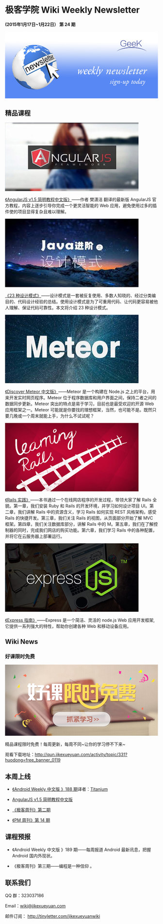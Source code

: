 # 极客学院 Wiki Weekly Newsletter 
 
**(2015年1月17日~1月22日） 第 24 期**                                                 

![newsletterlogo](images/newsletter-banner.jpg) 

## 精品课程

![](images/angularJS.jpg)

[《AngularJS v1.5 简明教程中文版》](http://wiki.jikexueyuan.com/project/a-programmer-prepares/)——作者 樊潇洁 翻译的最新版 AngularJS 官方教程，内容上逐步引导你完成一个更灵活智能的 Web 应用，避免使用过多的插件使的项目显得复杂且难以理解。

![](images/design.jpg)

[《23 种设计模式》](http://wiki.jikexueyuan.com/project/java-design-pattern/)——设计模式是一套被反复使用、多数人知晓的、经过分类编目的、代码设计经验的总结。使用设计模式是为了可重用代码、让代码更容易被他人理解、保证代码可靠性。本文将介绍 23 种设计模式。

![](images/meteor.jpg)

[《Discover Meteor 中文版》](http://wiki.jikexueyuan.com/project/discover-meteor/)——Meteor 是一个构建在 Node.js 之上的平台，用来开发实时网页程序。Meteor 位于程序数据库和用户界面之间，保持二者之间的数据同步更新。Meteor 突出的特点是易于学习，目前也是最受欢迎的开源 Web 应用框架之一。Meteor 可能就是你要找的理想框架，当然，也可能不是。既然只要几晚或一个周末就能上手，为什么不试试呢？

![](images/rails.jpg)

[《Rails 实践》](http://wiki.jikexueyuan.com/project/rails-practice/)——本书通过一个在线网店程序的开发过程，带领大家了解 Rails 全貌。第一章，我们安装 Ruby 和 Rails 的开发环境，并学习如何设计项目 UI。第二章，我们讲解 Rails 中的资源含义，学习 Rails 如何实现 REST 风格架构，感受 Rails 的快捷开发。第三章，我们关注 Rails 的视图，从页面部分开始了解 MVC 框架。第四章，我们关注数据库部分，讲解 Rails 中的 M。第五章，我们在了解控制器的同时，完成我们网店的购买功能。第六章，我们学习 Rails 中的各种配置，并将它在云服务器上部署运行。

![](images/Express.jpg)

[《Express 指南》](http://wiki.jikexueyuan.com/project/express-guide/)——Express 是一个简洁、灵活的 node.js Web 应用开发框架, 它提供一系列强大的特性，帮助你创建各种 Web 和移动设备应用。

## Wiki News

### 好课限时免费

![](images/huodong120.jpg)

精品课程限时免费！每周更新，每周不同~让你的学习停不下来~

观看下载地址：<http://qun.jikexueyuan.com/activity/topic/331?huodong=free_banner_0119>

## 本周上线

- [《Android Weekly 中文版 》188 期](http://wiki.jikexueyuan.com/project/android-weekly/issue-188/index.html)译者：[Titanjum](https://github.com/JungleTian)

- [AngularJS v1.5 简明教程中文版](http://wiki.jikexueyuan.com/project/angularjs/)

- [《极客周刊》第二期 ](http://wiki.jikexueyuan.com/project/geek-weekly-newsletter/issues-2/newsletter-two.html)

- [《PM 周刊》第 14 期](http://wiki.jikexueyuan.com/project/pmweekly/14.html)

## 课程预报

- 《Android Weekly 中文版 》189 期——每周报道 Android 最新讯息，把握 Android 国内外现状。

- 《极客周刊》第三期——编程是一种信仰 。

## 联系我们

QQ 群：323037186

Email：wiki@jikexueyuan.com

邮件订阅： <http://tinyletter.com/jikexueyuanwiki>

